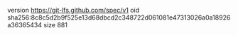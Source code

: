 version https://git-lfs.github.com/spec/v1
oid sha256:8c8c5d2b9f525e13d68dbcd2c348722d061081e47313026a0a18926a36365434
size 881
